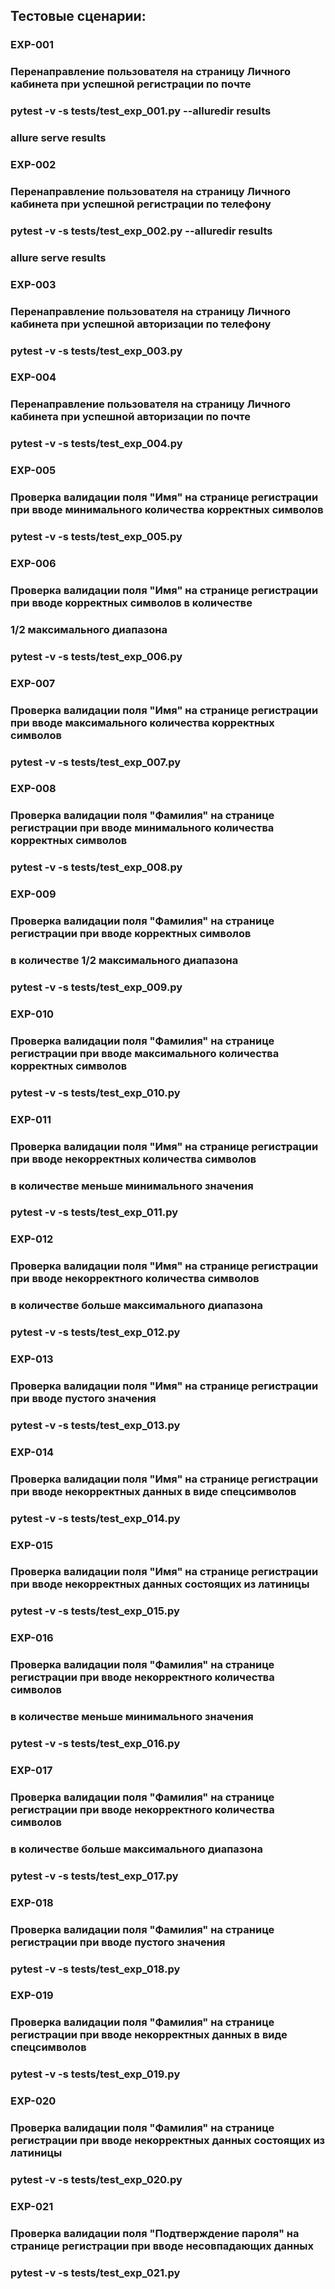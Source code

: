 ## Тестовые сценарии:

### EXP-001	
### Перенаправление пользователя на страницу Личного кабинета при успешной регистрации по почте
### pytest -v -s tests/test_exp_001.py --alluredir results
### allure serve results

### EXP-002	
### Перенаправление пользователя на страницу Личного кабинета при успешной регистрации по телефону
### pytest -v -s tests/test_exp_002.py --alluredir results
### allure serve results

### EXP-003	
### Перенаправление пользователя на страницу Личного кабинета при успешной авторизации по телефону
### pytest -v -s tests/test_exp_003.py 

### EXP-004	
### Перенаправление пользователя на страницу Личного кабинета при успешной авторизации по почте
### pytest -v -s tests/test_exp_004.py

### EXP-005	
### Проверка валидации поля "Имя" на странице регистрации при вводе минимального количества корректных символов
### pytest -v -s tests/test_exp_005.py

### EXP-006	
### Проверка валидации поля "Имя" на странице регистрации при вводе корректных символов в количестве 
### 1/2 максимального диапазона
### pytest -v -s tests/test_exp_006.py

### EXP-007	
### Проверка валидации поля "Имя" на странице регистрации при вводе максимального количества корректных символов 
### pytest -v -s tests/test_exp_007.py

### EXP-008	
### Проверка валидации поля "Фамилия" на странице регистрации при вводе минимального количества корректных символов
### pytest -v -s tests/test_exp_008.py

### EXP-009
### Проверка валидации поля "Фамилия" на странице регистрации при вводе корректных символов 
### в количестве 1/2 максимального диапазона
### pytest -v -s tests/test_exp_009.py

### EXP-010	
### Проверка валидации поля "Фамилия" на странице регистрации при вводе максимального количества корректных символов 
### pytest -v -s tests/test_exp_010.py

### EXP-011	
### Проверка валидации поля "Имя" на странице регистрации при вводе некорректных количества символов 
### в количестве меньше минимального значения
### pytest -v -s tests/test_exp_011.py

### EXP-012	
### Проверка валидации поля "Имя" на странице регистрации при вводе некорректного количества символов 
### в количестве больше максимального диапазона
### pytest -v -s tests/test_exp_012.py

### EXP-013	
### Проверка валидации поля "Имя" на странице регистрации при вводе пустого значения
### pytest -v -s tests/test_exp_013.py

### EXP-014	
### Проверка валидации поля "Имя" на странице регистрации при вводе некорректных данных в виде спецсимволов
### pytest -v -s tests/test_exp_014.py

### EXP-015	
### Проверка валидации поля "Имя" на странице регистрации при вводе некорректных данных состоящих из латиницы
### pytest -v -s tests/test_exp_015.py

### EXP-016	
### Проверка валидации поля "Фамилия" на странице регистрации при вводе некорректного количества символов 
### в количестве меньше минимального значения
### pytest -v -s tests/test_exp_016.py

### EXP-017	
### Проверка валидации поля "Фамилия" на странице регистрации при вводе некорректного количества символов 
### в количестве больше максимального диапазона
### pytest -v -s tests/test_exp_017.py

### EXP-018	
### Проверка валидации поля "Фамилия" на странице регистрации при вводе пустого значения
### pytest -v -s tests/test_exp_018.py

### EXP-019	
### Проверка валидации поля "Фамилия" на странице регистрации при вводе некорректных данных в виде спецсимволов
### pytest -v -s tests/test_exp_019.py

### EXP-020
### Проверка валидации поля "Фамилия" на странице регистрации при вводе некорректных данных состоящих из латиницы
### pytest -v -s tests/test_exp_020.py

### EXP-021
### Проверка валидации поля "Подтверждение пароля" на странице регистрации при вводе несовпадающих данных
### pytest -v -s tests/test_exp_021.py
